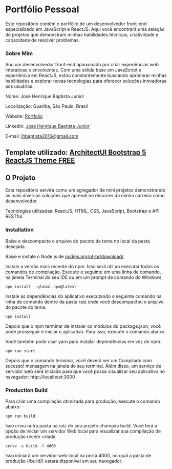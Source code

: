 # Portfólio Pessoal

Este repositório contém o portfólio de um desenvolvedor front-end especializado em JavaScript e ReactJS. Aqui você encontrará uma seleção de projetos que demonstram minhas habilidades técnicas, criatividade e capacidade de resolver problemas.

### Sobre Mim

Sou um desenvolvedor front-end apaixonado por criar experiências web interativas e envolventes. Com uma sólida base em JavaScript e experiência em ReactJS, estou constantemente buscando aprimorar minhas habilidades e explorar novas tecnologias para oferecer soluções inovadoras aos usuários.

Nome: José Henrique Baptista Junior

Localização: Guariba, São Paulo, Brasil

Website: [Portfolio](https://baptistajh.github.io/portifolio/#/apresentacao)

LinkedIn: [José Henrique Baptista Junior](https://www.linkedin.com/in/jos%C3%A9-henrique-baptista-junior-259a26153/)

E-mail: jhbaptista2016@gmail.com

## Template utilizado: [ArchitectUI Bootstrap 5 ReactJS Theme FREE](https://dashboardpack.com/live-demo-free/?livedemo=329)

## O Projeto
Este repositório servirá como um agregador de mini projetos demonstrando as mais diversas soluções que aprendi no decorrer da minha carreira como desenvolvedor.

Tecnologias utilizadas: ReactJS, HTML, CSS, JavaScript, Bootstrap e API RESTful.

### Installation
Baixe e descompacte o arquivo do pacote de tema no local da pasta desejada.

Baixe e instale o Node.js de [nodejs.org/pt-br/download/](https://nodejs.org/pt-br/download)

Instale a versão mais recente do npm. Isso será útil ao executar todos os comandos de compilação. Execute o seguinte em uma linha de comando, na janela Terminal do seu IDE ou em um prompt de comando do Windows.

                                                            
    npm install --global npm@latest
                                                            
                                                        
Instale as dependências do aplicativo executando o seguinte comando na linha de comando dentro da pasta raiz onde você descompactou o arquivo do pacote do tema.


    npm install
                                                        
Depois que o npm terminar de instalar os módulos do package.json, você pode prosseguir e iniciar o aplicativo. Para isso, execute o comando abaixo.

Você também pode usar yarn para instalar dependências em vez de npm.


    npm run start
                                                        
Depois que o comando terminar, você deverá ver um Compilado com sucesso! mensagem na janela do seu terminal. Além disso, um serviço de servidor web será iniciado para que você possa visualizar seu aplicativo no navegador: http://localhost:3000

### Production Build

Para criar uma compilação otimizada para produção, execute o comando abaixo:


    npm run build
                                                        
Isso criou outra pasta na raiz do seu projeto chamada build. Você terá a opção de iniciar um servidor Web local para visualizar sua compilação de produção recém-criada.


    serve -s build -l 4000
                                                        
Isso iniciará um servidor web local na porta 4000, no qual a pasta de produção (/build/) estará disponível em seu navegador.
